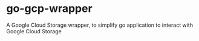 # go-gcp-wrapper
A Google Cloud Storage wrapper, to simplify go application to interact with Google Cloud Storage
